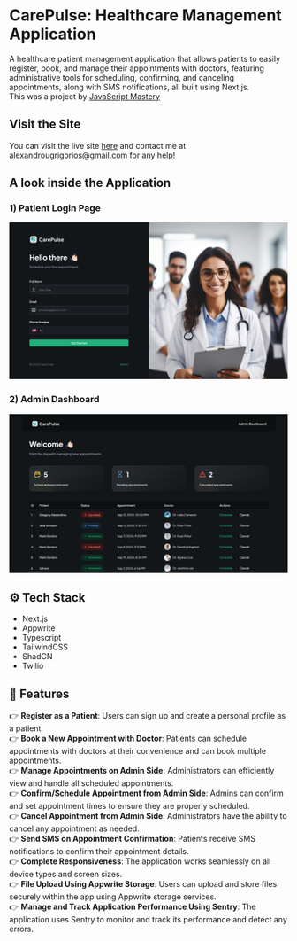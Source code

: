 # CarePulse: Healthcare Management Application
A healthcare patient management application that allows patients to easily register, book, and manage their appointments with doctors, featuring administrative tools for scheduling, confirming, and canceling appointments, along with SMS notifications, all built using Next.js.  
This was a project by [JavaScript Mastery](https://www.jsmastery.pro/)  


## Visit the Site
You can visit the live site [here](https://healthcare-project-iota.vercel.app/) and contact me at [alexandrougrigorios@gmail.com](mailto:alexandrougrigorios@gmail.com) for any help!

## A look inside the Application
### 1) Patient Login Page  
![Patient Login Page](https://github.com/gregalexan/healthcare_project/blob/master/client_home.png)  
### 2) Admin Dashboard
![Admin Dashboard](https://github.com/gregalexan/healthcare_project/blob/master/admin_home.png)  

## ⚙️ Tech Stack
* Next.js  
* Appwrite
* Typescript
* TailwindCSS
* ShadCN
* Twilio

## 🔋 Features  
👉 **Register as a Patient**: Users can sign up and create a personal profile as a patient.  
👉 **Book a New Appointment with Doctor**: Patients can schedule appointments with doctors at their convenience and can book multiple appointments.  
👉 **Manage Appointments on Admin Side**: Administrators can efficiently view and handle all scheduled appointments.  
👉 **Confirm/Schedule Appointment from Admin Side**: Admins can confirm and set appointment times to ensure they are properly scheduled.  
👉 **Cancel Appointment from Admin Side**: Administrators have the ability to cancel any appointment as needed.  
👉 **Send SMS on Appointment Confirmation**: Patients receive SMS notifications to confirm their appointment details.  
👉 **Complete Responsiveness**: The application works seamlessly on all device types and screen sizes.  
👉 **File Upload Using Appwrite Storage**: Users can upload and store files securely within the app using Appwrite storage services.  
👉 **Manage and Track Application Performance Using Sentry**: The application uses Sentry to monitor and track its performance and detect any errors.  


